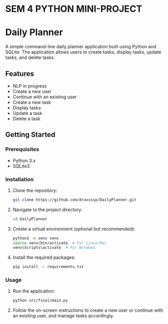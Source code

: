 # SEM 4 PYTHON MINI-PROJECT
# Daily Planner

A simple command-line daily planner application built using Python and SQLite. The application allows users to create tasks, display tasks, update tasks, and delete tasks.

## Features

- NLP in progress
- Create a new user
- Continue with an existing user
- Create a new task
- Display tasks
- Update a task
- Delete a task

## Getting Started

### Prerequisites

- Python 3.x
- SQLite3

### Installation

1. Clone the repository:

   ```sh
   git clone https://github.com/draxssup/DailyPlanner.git
   ```

2. Navigate to the project directory:

   ```sh
   cd DailyPlanner
   ```

3. Create a virtual environment (optional but recommended):

   ```sh
   python3 -m venv venv
   source venv/bin/activate  # For Linux/Mac
   venv\Scripts\activate  # For Windows
   ```

4. Install the required packages:

   ```sh
   pip install -r requirements.txt
   ```

### Usage

1. Run the application:

   ```sh
   python src/final/main.py
   ```

2. Follow the on-screen instructions to create a new user or continue with an existing user, and manage tasks accordingly.

